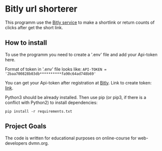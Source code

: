 # Bitly url shorterer
This programm use the [Bitly service](https://bitly.com/) to make a shortlink or return counts of clicks after get the short link.

## How to install
To use the programm you need to create a '.env' file and add your Api-token here.

Format of token in '.env' file looks like: `API-TOKEN = '2baa700828b03db**********fa90c64ad748b69'`

You can get your Api-token after registration at [Bitly](https://bitly.com/). Link to create token: [link](https://app.bitly.com/settings/api/).

Python3 should be already installed. Then use pip (or pip3, if there is a conflict with Python2) to install dependencies:

```
pip install -r requirements.txt
```

## Project Goals
The code is written for educational purposes on online-course for web-developers dvmn.org.

